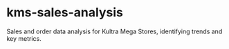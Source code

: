 # kms-sales-analysis
Sales and order data analysis for Kultra Mega Stores, identifying trends and key metrics.
